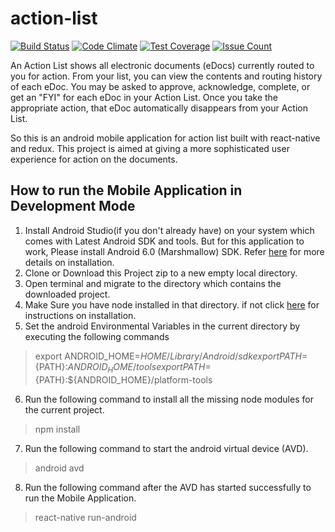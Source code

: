 # action-list
[![Build Status](https://travis-ci.org/p632-sp-2017/action-list.svg?branch=develop)](https://travis-ci.org/p632-sp-2017/action-list) [![Code Climate](https://codeclimate.com/github/p632-sp-2017/action-list/badges/gpa.svg)](https://codeclimate.com/github/p632-sp-2017/action-list) [![Test Coverage](https://codeclimate.com/github/p632-sp-2017/action-list/badges/coverage.svg)](https://codeclimate.com/github/p632-sp-2017/action-list/coverage) [![Issue Count](https://codeclimate.com/github/p632-sp-2017/action-list/badges/issue_count.svg)](https://codeclimate.com/github/p632-sp-2017/action-list)

An Action List shows all electronic documents (eDocs) currently routed to you for action. From your list, you can view the contents and routing history of each eDoc. You may be asked to approve, acknowledge, complete, or get an "FYI" for each eDoc in your Action List. Once you take the appropriate action, that eDoc automatically disappears from your Action List.

So this is an android mobile application for action list built with react-native and redux. This project is aimed at giving a more sophisticated user experience for action on the documents. 

## How to run the Mobile Application in Development Mode

1. Install Android Studio(if you don't already have) on your system which comes with Latest Android SDK and tools. But for this application to work, Please install Android 6.0 (Marshmallow) SDK. Refer [here](https://developer.android.com/studio/index.html) for more details on installation.
2. Clone or Download this Project zip to a new empty local directory.
3. Open terminal and migrate to the directory which contains the downloaded project.
4. Make Sure you have node installed in that directory. if not click [here](http://blog.teamtreehouse.com/install-node-js-npm-mac) for instructions on installation. 
5. Set the android Environmental Variables in the current directory by executing the following commands
> export ANDROID_HOME=${HOME}/Library/Android/sdk  
> export PATH=${PATH}:${ANDROID_HOME}/tools  
> export PATH=${PATH}:${ANDROID_HOME}/platform-tools  
6. Run the following command to install all the missing node modules for the current project.
> npm install
7. Run the following command to start the android virtual device (AVD).
> android avd
8. Run the following command after the AVD has started successfully to run the Mobile Application.
> react-native run-android
